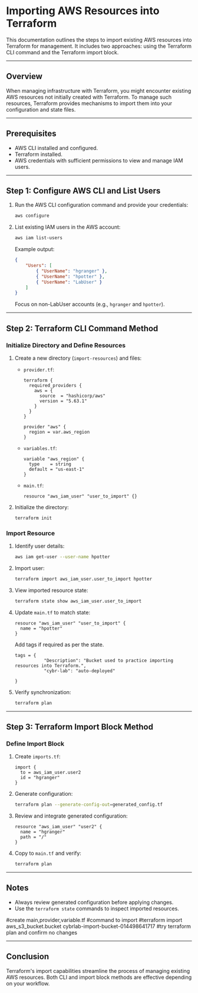 #  Importing AWS Resources into Terraform

This documentation outlines the steps to import existing AWS resources into Terraform for management. It includes two approaches: using the Terraform CLI command and the Terraform import block.

---

## Overview
When managing infrastructure with Terraform, you might encounter existing AWS resources not initially created with Terraform. To manage such resources, Terraform provides mechanisms to import them into your configuration and state files.

---

## Prerequisites
- AWS CLI installed and configured.
- Terraform installed.
- AWS credentials with sufficient permissions to view and manage IAM users.

---

## Step 1: Configure AWS CLI and List Users
1. Run the AWS CLI configuration command and provide your credentials:
   ```bash
   aws configure
   ```
2. List existing IAM users in the AWS account:
   ```bash
   aws iam list-users
   ```
   Example output:
   ```json
   {
       "Users": [
           { "UserName": "hgranger" },
           { "UserName": "hpotter" },
           { "UserName": "LabUser" }
       ]
   }
   ```

   Focus on non-LabUser accounts (e.g., `hgranger` and `hpotter`).

---

## Step 2: Terraform CLI Command Method
### Initialize Directory and Define Resources
1. Create a new directory (`import-resources`) and files:
   - `provider.tf`:
     ```hcl
     terraform {
       required_providers {
         aws = {
           source  = "hashicorp/aws"
           version = "5.63.1"
         }
       }
     }

     provider "aws" {
       region = var.aws_region
     }
     ```
   - `variables.tf`:
     ```hcl
     variable "aws_region" {
       type    = string
       default = "us-east-1"
     }
     ```
   - `main.tf`:
     ```hcl
     resource "aws_iam_user" "user_to_import" {}
     ```

2. Initialize the directory:
   ```bash
   terraform init
   ```

### Import Resource
1. Identify user details:
   ```bash
   aws iam get-user --user-name hpotter
   ```

2. Import user:
   ```bash
   terraform import aws_iam_user.user_to_import hpotter
   ```

3. View imported resource state:
   ```bash
   terraform state show aws_iam_user.user_to_import
   ```

4. Update `main.tf` to match state:
   ```hcl
   resource "aws_iam_user" "user_to_import" {
     name = "hpotter"
   }
   ```

   Add tags if required as per the state.
   ```hcl
   tags = {
              "Description": "Bucket used to practice importing resources into Terraform.",
              "cybr-lab": "auto-deployed"

   }  
   ```
5. Verify synchronization:
   ```bash
   terraform plan
   ```

---

## Step 3: Terraform Import Block Method
### Define Import Block
1. Create `imports.tf`:
   ```hcl
   import {
     to = aws_iam_user.user2
     id = "hgranger"
   }
   ```

2. Generate configuration:
   ```bash
   terraform plan --generate-config-out=generated_config.tf
   ```

3. Review and integrate generated configuration:
   ```hcl
   resource "aws_iam_user" "user2" {
     name = "hgranger"
     path = "/"
   }
   ```

4. Copy to `main.tf` and verify:
   ```bash
   terraform plan
   ```

---

## Notes
- Always review generated configuration before applying changes.
- Use the `terraform state` commands to inspect imported resources.

#create main,provider,variable.tf
#command to import 
#terraform import aws_s3_bucket.bucket cybrlab-import-bucket-014498641717
#try terraform plan and confirm no changes

---

## Conclusion
Terraform's import capabilities streamline the process of managing existing AWS resources. Both CLI and import block methods are effective depending on your workflow.
